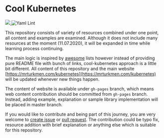 # Cool Kubernetes


<a href="https://mrturkmen.com/kubernetes"> <img src=https://img.shields.io/badge/Cool%20K8S-%20mrturkmen.com%2Fkubernetes-%2347d234> </a> ![Yaml Lint](https://github.com/mrturkmencom/kubernetes/workflows/Yaml%20Lint/badge.svg?branch=master)


This repository consists of variety of resources combined under one point, all content and examples are examined. Although it does not include many resources at the moment (11.07.2020), it will be expanded in time while learning process continuing. 

The main logic is inspired by [awesome](https://github.com/sindresorhus/awesome) lists however instead of providing pure README file with bunch of links, cool-kubernetes approach is a little bit different. All content of this repository and the main website [https://mrturkmen.com/kubernetes](https://mrturkmen.com/kubernetes) will be updated whenever new things happen. 


The content of website is available under `gh-pages` branch, which means web content contribution should be committed from `gh-pages` branch. Instead, adding example, explanation or sample library implementation will be placed in master branch. 


If you would like to contribute and being part of this journey, you are very welcome to [create issue](https://github.com/mrturkmencom/kubernetes/issues/new) or [pull request](https://github.com/mrturkmencom/kubernetes/compare). The contribution could be typo fix, resource addition with brief explanation or anything else which is suitable for this repository. 



